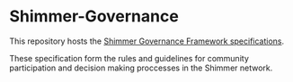 # Shimmer-Governance

This repository hosts the [Shimmer Governance Framework specifications](https://github.com/iota-community/Shimmer-Governance/blob/main/The%20Shimmer%20Governance%20Framework.md).

These specification form the rules and guidelines for community participation and decision making proccesses in the Shimmer network.
